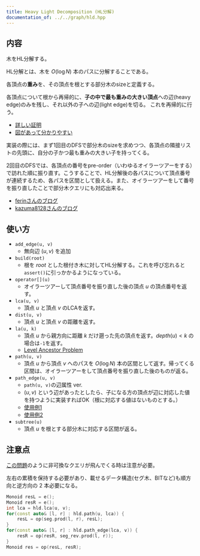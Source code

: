 ```yaml
---
title: Heavy Light Decomposition (HL分解)
documentation_of: ../../graph/hld.hpp
---
```


## 内容
木をHL分解する。

HL分解とは、木を $O(\log{N})$ 本のパスに分解することである。

各頂点の**重み**を、その頂点を根とする部分木のsizeと定義する。

各頂点について根から再帰的に、**子の中で最も重みの大きい頂点**への辺(heavy edge)のみを残し、それ以外の子への辺(light edge)を切る。
これを再帰的に行う。

- [詳しい証明](https://math314.hateblo.jp/entry/2014/06/24/220107)
- [図があって分かりやすい](https://qiita.com/Pro_ktmr/items/4e1e051ea0561772afa3)

実装の際には、まず1回目のDFSで部分木のsizeを求めつつ、各頂点の隣接リストの先頭に、自分の子かつ最も重みの大きい子を持ってくる。

2回目のDFSでは、各頂点の番号をpre-order（いわゆるオイラーツアーをする）で訪れた順に振り直す。こうすることで、HL分解後の各パスについて頂点番号が連続するため、各パスを区間として扱える。また、オイラーツアーをして番号を振り直したことで部分木クエリにも対応出来る。

- [ferinさんのブログ](https://ferin-tech.hatenablog.com/entry/2019/11/21/HL%E5%88%86%E8%A7%A3%E3%81%AE%E5%AE%9F%E8%A3%85)
- [kazuma8128さんのブログ](https://kazuma8128.hatenablog.com/entry/2018/07/16/010500)

## 使い方
- `add_edge(u, v)`
    - 無向辺 $(u, v)$ を追加
- `build(root)`
    - 根を $root$ とした根付き木に対してHL分解する。これを呼び忘れると`assert()`に引っかかるようになっている。
- `operator[](u)`
    - オイラーツアーして頂点番号を振り直した後の頂点 $u$ の頂点番号を返す。
- `lca(u, v)`
    - 頂点 $u$ と頂点 $v$ のLCAを返す。
- `dist(u, v)`
    - 頂点 $u$ と頂点 $v$ の距離を返す。
- `la(u, k)`
    - 頂点 $u$ から親方向に距離 $k$ だけ遡った先の頂点を返す。$depth(u) < k$ の場合は`-1`を返す。
    - [Level Ancestor Problem](https://suisen-kyopro.hatenablog.com/entry/2022/04/04/043452)
- `path(u, v)`
    - 頂点 $u$ から頂点 $v$ へのパスを $O(\log{N})$ 本の区間として返す。帰ってくる区間は、オイラーツアーをして頂点番号を振り直した後のものが返る。
- `path_edge(u, v)`
    - `path(u, v)`の辺属性 ver.
    - $(u, v)$ という辺があったとしたら、子になる方の頂点が辺に対応した値を持つように実装すればOK（根に対応する値はないものとする。）
    - [使用例1](https://atcoder.jp/contests/past202004-open/submissions/30753354)
    - [使用例2](https://atcoder.jp/contests/abc133/submissions/30753644)
- `subtree(u)`
    - 頂点 $u$ を根とする部分木に対応する区間が返る。

## 注意点

[この問題](https://judge.yosupo.jp/problem/vertex_set_path_composite)のように非可換なクエリが飛んでくる時は注意が必要。

左右の累積を保持する必要があり、載せるデータ構造(セグ木、BITなど)も順方向と逆方向の 2 本必要になる。

```cpp
Monoid resL = e();
Monoid resR = e();
int lca = hld.lca(u, v);
for(const auto& [l, r] : hld.path(u, lca)) {
    resL = op(seg.prod(l, r), resL);
}
for(const auto& [l, r] : hld.path_edge(lca, v)) {
    resR = op(resR, seg_rev.prod(l, r));
}
Monoid res = op(resL, resR);
```
